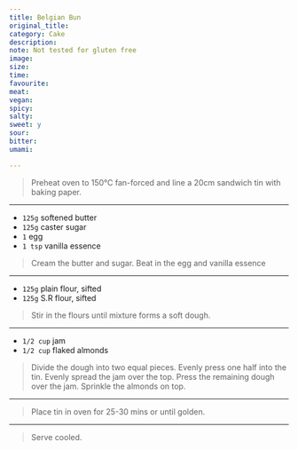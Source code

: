 ```yaml
---
title: Belgian Bun
original_title:
category: Cake
description: 
note: Not tested for gluten free
image:
size:
time:
favourite:
meat:
vegan:
spicy:
salty:
sweet: y
sour:
bitter:
umami:

---
```


>Preheat oven to 150°C fan-forced and line a 20cm sandwich tin with baking paper.

---

* `125g` softened butter
* `125g` caster sugar
* `1` egg
* `1 tsp` vanilla essence

>Cream the butter and sugar. Beat in the egg and vanilla essence

---

* `125g` plain flour, sifted
* `125g` S.R flour, sifted

>Stir in the flours until mixture forms a soft dough.

---

* `1/2 cup` jam
* `1/2 cup` flaked almonds

>Divide the dough into two equal pieces. Evenly press one half into the tin. Evenly spread the jam over the top. Press the remaining dough over the jam. Sprinkle the almonds on top.

---

>Place tin in oven for 25-30 mins or until golden.

---

>Serve cooled.